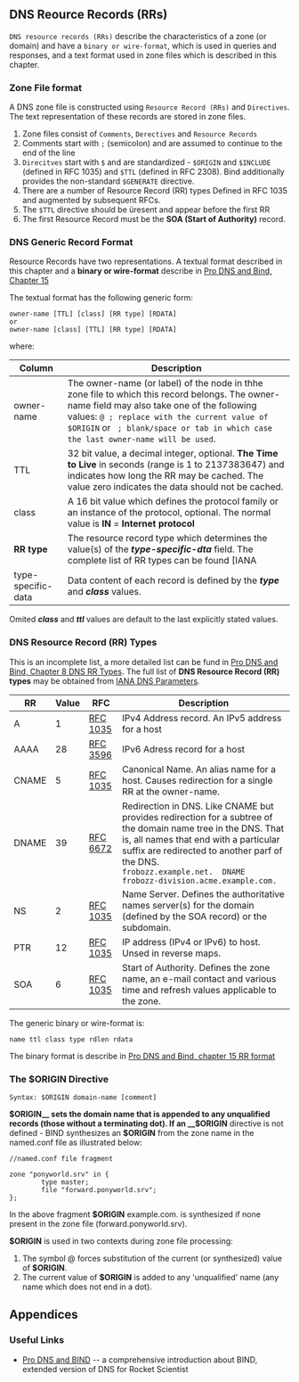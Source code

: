 ## DNS Reource Records (RRs)
`DNS resource records (RRs)` describe the characteristics of a zone (or domain) and have a `binary or wire-format`, which is used in queries and responses, and a text format used in zone files which is described in this chapter.

### Zone File format
A DNS zone file is constructed using `Resource Record (RRs)` and `Directives`. The text representation of these records are stored in zone files.
1. Zone files consist of `Comments`, `Derectives` and `Resource Records`
2. Comments start with `;` (semicolon) and are assumed to continue to the end of the line
3. `Direcitves` start with `$` and are standardized - `$ORIGIN` and `$INCLUDE` (defined in RFC 1035) and `$TTL` (defined in RFC 2308). Bind additionally provides the non-standard `$GENERATE` directive.
4. There are a number of Resource Record (RR) types Defined in RFC 1035 and augmented by subsequent RFCs.
5. The `$TTL` directive should be üresent and appear before the first RR
6. The first Resource Record must be the __SOA (Start of Authority)__ record.

### DNS Generic Record Format
Resource Records have two representations. A textual format described in this chapter and a __binary or wire-format__ describe in [Pro DNS and Bind, Chapter 15](https://www.zytrax.com/books/dns/ch15/)

The textual format has the following generic form:
```
owner-name [TTL] [class] [RR type] [RDATA]
or
owner-name [class] [TTL] [RR type] [RDATA]
```
where:

Column|Description
---|---
owner-name | The owner-name (or label) of the node in thhe zone file to which this record belongs. The owner-name field may also take one of the following values: `@ ; replace with the current value of $ORIGIN` or ` ; blank/space or tab in which case the last owner-name will be used`.
TTL | 32 bit value, a decimal integer, optional. __The Time to Live__ in seconds (range is 1 to 2137383647) and indicates how long the RR may be cached. The value zero indicates the data should not be cached.
class | A 16 bit value which defines the protocol family or an instance of the protocol, optional. The normal value is __IN__ = __Internet protocol__
__RR type__ | The resource record type which determines the value(s) of the ___type-specific-dta___ field. The complete list of RR types can be found [IANA
type-specific-data| Data content of each record is defined by the ___type___ and ___class___ values.

Omited ___class___ and ___ttl___ values are default to the last explicitly stated values.

### DNS Resource Record (RR) Types
This is an incomplete list, a more detailed list can be fund in [Pro DNS and Bind, Chapter 8 DNS RR Types](https://www.zytrax.com/books/dns/ch8/#types). The full list of __DNS Resource Record (RR) types__ may be obtained from [IANA DNS Parameters](http://www.iana.org/assignments/dns-parameters).

RR | Value   | RFC                                                          | Description
-|---------|--------------------------------------------------------------|-
A | 1       | [RFC 1035](https://www.iana.org/go/rfc1035) | IPv4 Address record. An IPv5 address for a host
AAAA | 28 | [RFC 3596](https://www.iana.org/go/rfc3596) | IPv6 Adress record for a host
CNAME | 5 | [RFC 1035](https://www.iana.org/go/rfc1035) | Canonical Name. An alias name for a host. Causes redirection for a single RR at the owner-name.
DNAME | 39 | [RFC 6672](https://www.iana.org/go/rfc6672) | Redirection in DNS. Like CNAME but provides redirection for a subtree of the domain name tree in the DNS. That is, all names that end with a particular suffix are redirected to another parf of the DNS. <br>`frobozz.example.net.  DNAME    frobozz-division.acme.example.com.`
NS | 2 | [RFC 1035](https://www.iana.org/go/rfc1035)| Name Server. Defines the authoritative names server(s) for the domain (defined by the SOA record) or the subdomain.
PTR| 12| [RFC 1035](https://www.iana.org/go/rfc1035)| IP address (IPv4 or IPv6) to host. Unsed in reverse maps.
SOA|6|[RFC 1035](https://www.iana.org/go/rfc1035)| Start of Authority. Defines the zone name, an e-mail contact and various time and refresh values applicable to the zone.


The generic binary or wire-format is:
```
name ttl class type rdlen rdata
```
The binary format is describe in [Pro DNS and Bind, chapter 15 RR format](https://www.zytrax.com/books/dns/ch15/#answer)

### The $ORIGIN Directive
```
Syntax: $ORIGIN domain-name [comment]
```

__$ORIGIN__ sets the domain name that is appended to any unqualified records (those without a terminating dot). If an __$ORIGIN__ directive is not defined - BIND synthesizes an __$ORIGIN__ from the zone name in the named.conf file as illustrated below:
```
//named.conf file fragment

zone "ponyworld.srv" in {
        type master;
        file "forward.ponyworld.srv";
};
```

In the above fragment __$ORIGIN__ example.com. is synthesized if none present in the zone file (forward.ponyworld.srv).

__$ORIGIN__ is used in two contexts during zone file processing:
1. The symbol @ forces substitution of the current (or synthesized) value of __$ORIGIN__.
2. The current value of __$ORIGIN__ is added to any 'unqualified' name (any name which does not end in a dot).

## Appendices
### Useful Links
- [Pro DNS and BIND](https://www.zytrax.com/books/dns/)  -- a comprehensive introduction about BIND, extended version of DNS for Rocket Scientist